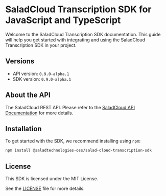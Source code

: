 # SaladCloud Transcription SDK for JavaScript and TypeScript

Welcome to the SaladCloud Transcription SDK documentation. This guide will help you get started with integrating and using the SaladCloud Transcription SDK in your project.

## Versions

- API version: `0.9.0-alpha.1`
- SDK version: `0.9.0-alpha.1`

## About the API

The SaladCloud REST API. Please refer to the [SaladCloud API Documentation](https://docs.salad.com/api-reference) for more details.

## Installation

To get started with the SDK, we recommend installing using `npm`:

```bash
npm install @saladtechnologies-oss/salad-cloud-transcription-sdk
```

## License

This SDK is licensed under the MIT License.

See the [LICENSE](LICENSE) file for more details.
